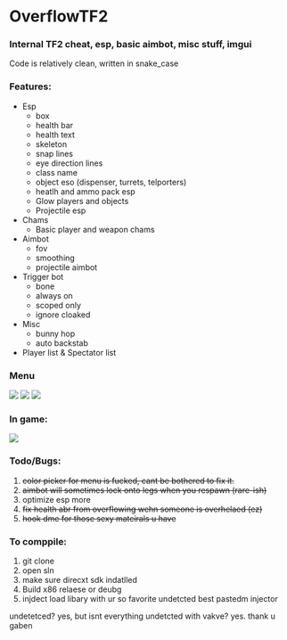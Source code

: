 # OverflowTF2
### Internal TF2 cheat, esp, basic aimbot, misc stuff, imgui

Code is relatively clean, written in snake_case 

### Features:
- Esp
  - box
  - health bar
  - health text
  - skeleton
  - snap lines
  - eye direction lines
  - class name
  - object eso (dispenser, turrets, telporters)
  - heatlh and ammo pack esp
  - Glow players and objects
  - Projectile esp
- Chams
  - Basic player and weapon chams
- Aimbot
  - fov
  - smoothing
  - projectile aimbot
- Trigger bot
  - bone
  - always on
  - scoped only
  - ignore cloaked
- Misc
  - bunny hop
  - auto backstab
- Player list & Spectator list

### Menu
<img src="https://i.imgur.com/fbQ9C2f.png">
<img src="https://i.imgur.com/UloEoSo.png">
<img src="https://i.imgur.com/5zQv4gM.png">

### In game:
<img src="https://i.imgur.com/tWhsWPI.png">

### Todo/Bugs:
1. ~~color picker for menu is fucked, cant be bothered to fix it.~~
2. ~~aimbot will sometimes lock onto legs when you respawn (rare-ish)~~
3. optimize esp more
4. ~~fix health abr from overflowing wehn someone is overhelaed (ez)~~
5. ~~hook dme for those sexy mateirals u have~~

### To comppile:
1. git clone
2. open sln
3. make sure direcxt sdk indatlled
4. Build x86 relaese or deubg
5. injdect load libary with ur so favorite undetcted best pastedm injector

undetetced? yes, but isnt everything undetcted with vakve? yes. thank u gaben
